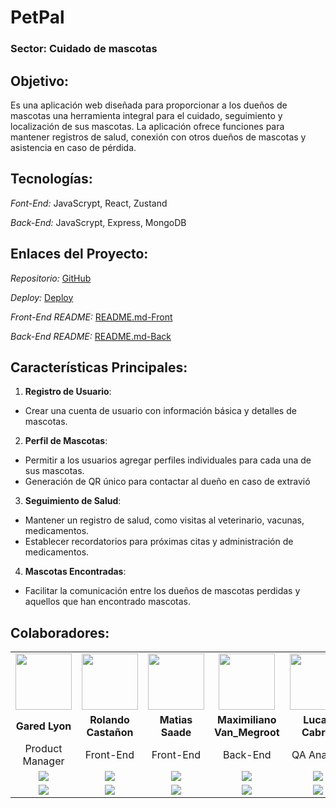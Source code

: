# PetPal

### Sector: Cuidado de mascotas

## Objetivo:

Es una aplicación web diseñada para proporcionar a los dueños de mascotas una
herramienta integral para el cuidado, seguimiento y localización de sus mascotas.
La aplicación ofrece funciones para mantener registros de salud, conexión con otros
dueños de mascotas y asistencia en caso de pérdida.

## Tecnologías:

_Font-End:_ JavaScrypt, React, Zustand

_Back-End:_ JavaScrypt, Express, MongoDB

## Enlaces del Proyecto:

_Repositorio:_ [GitHub](https://github.com/No-Country/c16-17-t-node-react)

_Deploy:_ [Deploy](https://c16-17-t-node-react.web.app/)

_Front-End README:_ [README.md-Front](/client/README.md)

_Back-End README:_ [README.md-Back](/server/README.md)

## Características Principales:

1. **Registro de Usuario**:

- Crear una cuenta de usuario con información básica y detalles de mascotas.

2. **Perfil de Mascotas**:

- Permitir a los usuarios agregar perfiles individuales para cada una de sus mascotas.
- Generación de QR único para contactar al dueño en caso de extravió

3. **Seguimiento de Salud**:

- Mantener un registro de salud, como visitas al veterinario, vacunas, medicamentos.
- Establecer recordatorios para próximas citas y administración de medicamentos.

4. **Mascotas Encontradas**:

- Facilitar la comunicación entre los dueños de mascotas perdidas y aquellos que han
  encontrado mascotas.

## Colaboradores:

|                                                                                                                                                           |                                                                                                                                                                                                      |                                                                                                                                                             |                                                                                                                                                                      |                                                                                                                                                                       |
| :-------------------------------------------------------------------------------------------------------------------------------------------------------: | :--------------------------------------------------------------------------------------------------------------------------------------------------------------------------------------------------: | :---------------------------------------------------------------------------------------------------------------------------------------------------------: | :------------------------------------------------------------------------------------------------------------------------------------------------------------------: | :-------------------------------------------------------------------------------------------------------------------------------------------------------------------: |
|                                           <img src="https://avatars.githubusercontent.com/u/99148932" width=90>                                           |                                                                <img src="https://avatars.githubusercontent.com/u/25778667" width=90>                                                                 |                                            <img src="https://avatars.githubusercontent.com/u/84166139" width=90>                                            |                                                <img src="https://avatars.githubusercontent.com/u/118027004" width=90>                                                |                                                 <img src="https://avatars.githubusercontent.com/u/84880622" width=90>                                                 |
|                                                                      **Gared Lyon**                                                                       |                                                                                         **Rolando Castañon**                                                                                         |                                                                      **Matias Saade**                                                                       |                                                                     **Maximiliano Van_Megroot**                                                                      |                                                                           **Lucas Cabral**                                                                            |
|                                                                      Product Manager                                                                      |                                                                                              Front-End                                                                                               |                                                                          Front-End                                                                          |                                                                               Back-End                                                                               |                                                                              QA Analyst                                                                               |
|          [![](https://img.shields.io/badge/github-%23121011.svg?&style=for-the-badge&logo=github&logoColor=white)](https://github.com/GaredLyon)          |                               [![](https://img.shields.io/badge/github-%23121011.svg?&style=for-the-badge&logo=github&logoColor=white)](https://github.com/rolando22)                                |            [![](https://img.shields.io/badge/github-%23121011.svg?&style=for-the-badge&logo=github&logoColor=white)](https://github.com/Gadd88)             |                [![](https://img.shields.io/badge/github-%23121011.svg?&style=for-the-badge&logo=github&logoColor=white)](https://github.com/MaxiV95)                 |               [![](https://img.shields.io/badge/github-%23121011.svg?&style=for-the-badge&logo=github&logoColor=white)](https://github.com/LUCASCABRL)                |
| [![](https://img.shields.io/badge/linkedin%20-%230077B5.svg?&style=for-the-badge&logo=linkedin&logoColor=white)](https://www.linkedin.com/in/gared-lyon/) | [![](https://img.shields.io/badge/linkedin%20-%230077B5.svg?&style=for-the-badge&logo=linkedin&logoColor=white)](https://www.linkedin.com/in/rolando-rafael-casta%C3%B1on-fern%C3%A1ndez-973917252/) | [![](https://img.shields.io/badge/linkedin%20-%230077B5.svg?&style=for-the-badge&logo=linkedin&logoColor=white)](https://www.linkedin.com/in/matias-saade/) | [![](https://img.shields.io/badge/linkedin%20-%230077B5.svg?&style=for-the-badge&logo=linkedin&logoColor=white)](https://www.linkedin.com/in/maximilianovanmegroot/) | [![](https://img.shields.io/badge/linkedin%20-%230077B5.svg?&style=for-the-badge&logo=linkedin&logoColor=white)](https://www.linkedin.com/in/lucas-cabral-b7aba12a5/) |
